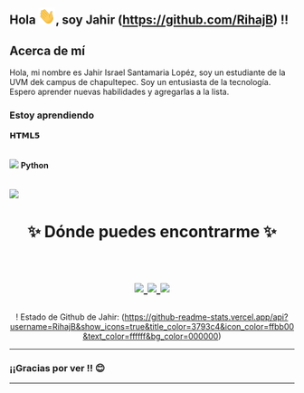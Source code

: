 ##  Hola <img src = "https://raw.githubusercontent.com/parth-27/parth-27/master/Hi.gif" width = "30px">, soy Jahir (https://github.com/RihajB) !!

</h2>

<h />

##  Acerca de mí

Hola, mi nombre es Jahir Israel Santamaria Lopéz, soy un estudiante de la UVM dek campus de chapultepec. Soy un entusiasta de la tecnología. Espero aprender nuevas habilidades y agregarlas a la lista.


### Estoy aprendiendo
<tabla>
  <tbody>
    <tr valign = "top">
      <td width = "25%" align = "center">
        <span> 𝗛𝗧𝗠𝗟𝟱 </span> <br> <br> <br>
        <img height = "64px" src = "https://cdn.svgporn.com/logos/html-5.svg">
      </td>
      <tabla>
  <tbody>
     <tr valign = "top">
      <td width = "25%" align = "center">
        <span> <strong> Python </strong>
        </span> <br> <br> <br>
        <img height = "64px" src = "https://cdn4.iconfinder.com/data/icons/logos-and-brands/512/267_Python_logo-128.png">
      </td>
      
<h1 align = "center">
✨ Dónde puedes encontrarme ✨

<p align = "centro">
  <br/>
  <a href="https://www.linkedin.com/in/jahir-santamaria-76aa341a2/">
    <img src = "https://img.shields.io/badge/LinkedIn-%230077B5.svg?&style=flat-square&logo=linkedin&logoColor=white">
  </a>

  <a href="https://github.com/RihajB">
    <img src = "https://img.shields.io/badge/Github-%230A0A0A.svg?&style=flat-square&logo=Github&logoColor=white">  
  </a>

  <a href="https://twitter.com/ninjaturis">
    <img src = "https://img.shields.io/badge/twitter-%230077D4.svg?&style=flat-square&logo=twitter&logoColor=white">
  </a>
</p>
</h1>

<div align = "center">

! Estado de Github de Jahir: (https://github-readme-stats.vercel.app/api?username=RihajB&show_icons=true&title_color=3793c4&icon_color=ffbb00&text_color=ffffff&bg_color=000000)

<hr>

</div>

<h3> ¡¡Gracias por ver !! 😊 </h3>


---
